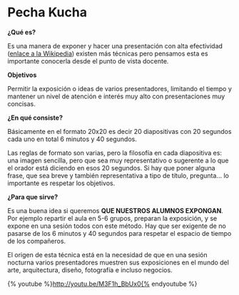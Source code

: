 # Pecha Kucha

**¿Qué es?**

Es una manera de exponer y hacer una presentación con alta efectividad ([enlace a la Wikipedia](http://es.wikipedia.org/wiki/Pecha_Kucha)) existen más técnicas pero pensamos esta es importante conocerla desde el punto de vista docente.

**Objetivos**

Permitir la exposición o ideas de varios presentadores, limitando el tiempo y mantener un nivel de atención e interés muy alto con presentaciones muy concisas.

**¿En qué consiste?**

Básicamente en el formato 20x20 es decir 20 diapositivas con 20 segundos cada uno en total 6 minutos y 40 segundos.

Las reglas de formato son varias, pero la filosofía en cada diapositiva es: una imagen sencilla, pero que sea muy representativo o sugerente a lo que el orador está diciendo en esos 20 segundos. Si hay que poner alguna frase, que sea breve y también representativa a tipo de título, pregunta... lo importante es respetar los objetivos.

**¿Para que sirve?**

Es una buena idea si queremos **QUE NUESTROS ALUMNOS EXPONGAN**. Por ejemplo repartir el aula en 5-6 grupos, preparan la exposición, y se expone en una sesión todos con este método. Hay que ser exigente de no pasarse de los 6 minutos y 40 segundos para respetar el espacio de tiempo de los compañeros.

El origen de esta técnica está en la necesidad de que en una sesión nocturna varios presentadores muestren sus exposiciones en el mundo del arte, arquitectura, diseño, fotografía e incluso negocios.

{% youtube %}http://youtu.be/M3F1h_BbUx0{% endyoutube %}

